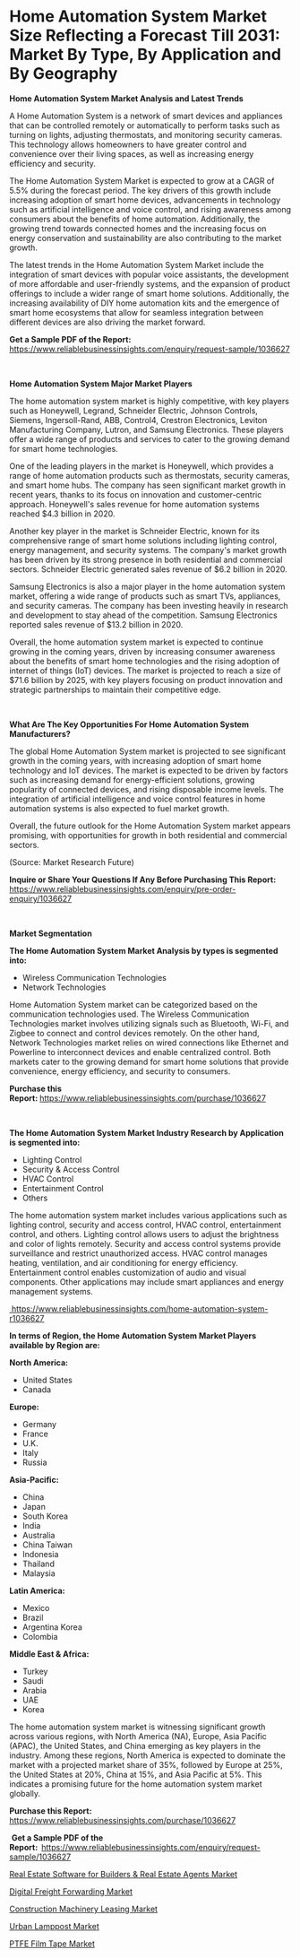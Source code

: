 <p><h1>Home Automation System Market Size Reflecting a Forecast Till 2031: Market By Type, By Application and By Geography</h1></p><p><strong>Home Automation System Market Analysis and Latest Trends</strong></p>
<p><p>A Home Automation System is a network of smart devices and appliances that can be controlled remotely or automatically to perform tasks such as turning on lights, adjusting thermostats, and monitoring security cameras. This technology allows homeowners to have greater control and convenience over their living spaces, as well as increasing energy efficiency and security.</p><p>The Home Automation System Market is expected to grow at a CAGR of 5.5% during the forecast period. The key drivers of this growth include increasing adoption of smart home devices, advancements in technology such as artificial intelligence and voice control, and rising awareness among consumers about the benefits of home automation. Additionally, the growing trend towards connected homes and the increasing focus on energy conservation and sustainability are also contributing to the market growth.</p><p>The latest trends in the Home Automation System Market include the integration of smart devices with popular voice assistants, the development of more affordable and user-friendly systems, and the expansion of product offerings to include a wider range of smart home solutions. Additionally, the increasing availability of DIY home automation kits and the emergence of smart home ecosystems that allow for seamless integration between different devices are also driving the market forward.</p></p>
<p><strong>Get a Sample PDF of the Report:&nbsp;</strong> <a href="https://www.reliablebusinessinsights.com/enquiry/request-sample/1036627">https://www.reliablebusinessinsights.com/enquiry/request-sample/1036627</a></p>
<p>&nbsp;</p>
<p><strong>Home Automation System Major Market Players</strong></p>
<p><p>The home automation system market is highly competitive, with key players such as Honeywell, Legrand, Schneider Electric, Johnson Controls, Siemens, Ingersoll-Rand, ABB, Control4, Crestron Electronics, Leviton Manufacturing Company, Lutron, and Samsung Electronics. These players offer a wide range of products and services to cater to the growing demand for smart home technologies.</p><p>One of the leading players in the market is Honeywell, which provides a range of home automation products such as thermostats, security cameras, and smart home hubs. The company has seen significant market growth in recent years, thanks to its focus on innovation and customer-centric approach. Honeywell's sales revenue for home automation systems reached $4.3 billion in 2020.</p><p>Another key player in the market is Schneider Electric, known for its comprehensive range of smart home solutions including lighting control, energy management, and security systems. The company's market growth has been driven by its strong presence in both residential and commercial sectors. Schneider Electric generated sales revenue of $6.2 billion in 2020.</p><p>Samsung Electronics is also a major player in the home automation system market, offering a wide range of products such as smart TVs, appliances, and security cameras. The company has been investing heavily in research and development to stay ahead of the competition. Samsung Electronics reported sales revenue of $13.2 billion in 2020.</p><p>Overall, the home automation system market is expected to continue growing in the coming years, driven by increasing consumer awareness about the benefits of smart home technologies and the rising adoption of internet of things (IoT) devices. The market is projected to reach a size of $71.6 billion by 2025, with key players focusing on product innovation and strategic partnerships to maintain their competitive edge.</p></p>
<p>&nbsp;</p>
<p><strong>What Are The Key Opportunities For Home Automation System Manufacturers?</strong></p>
<p><p>The global Home Automation System market is projected to see significant growth in the coming years, with increasing adoption of smart home technology and IoT devices. The market is expected to be driven by factors such as increasing demand for energy-efficient solutions, growing popularity of connected devices, and rising disposable income levels. The integration of artificial intelligence and voice control features in home automation systems is also expected to fuel market growth. </p><p>Overall, the future outlook for the Home Automation System market appears promising, with opportunities for growth in both residential and commercial sectors. </p><p>(Source: Market Research Future)</p></p>
<p><strong>Inquire or Share Your Questions If Any Before Purchasing This Report:</strong> <a href="https://www.reliablebusinessinsights.com/enquiry/pre-order-enquiry/1036627">https://www.reliablebusinessinsights.com/enquiry/pre-order-enquiry/1036627</a></p>
<p>&nbsp;</p>
<p><strong>Market Segmentation</strong></p>
<p><strong>The Home Automation System Market Analysis by types is segmented into:</strong></p>
<p><ul><li>Wireless Communication Technologies</li><li>Network Technologies</li></ul></p>
<p><p>Home Automation System market can be categorized based on the communication technologies used. The Wireless Communication Technologies market involves utilizing signals such as Bluetooth, Wi-Fi, and Zigbee to connect and control devices remotely. On the other hand, Network Technologies market relies on wired connections like Ethernet and Powerline to interconnect devices and enable centralized control. Both markets cater to the growing demand for smart home solutions that provide convenience, energy efficiency, and security to consumers.</p></p>
<p><strong>Purchase this Report:&nbsp;</strong><a href="https://www.reliablebusinessinsights.com/purchase/1036627">https://www.reliablebusinessinsights.com/purchase/1036627</a></p>
<p>&nbsp;</p>
<p><strong>The Home Automation System Market Industry Research by Application is segmented into:</strong></p>
<p><ul><li>Lighting Control</li><li>Security & Access Control</li><li>HVAC Control</li><li>Entertainment Control</li><li>Others</li></ul></p>
<p><p>The home automation system market includes various applications such as lighting control, security and access control, HVAC control, entertainment control, and others. Lighting control allows users to adjust the brightness and color of lights remotely. Security and access control systems provide surveillance and restrict unauthorized access. HVAC control manages heating, ventilation, and air conditioning for energy efficiency. Entertainment control enables customization of audio and visual components. Other applications may include smart appliances and energy management systems.</p></p>
<p><a href="https://www.reliablebusinessinsights.com/home-automation-system-r1036627">&nbsp;https://www.reliablebusinessinsights.com/home-automation-system-r1036627</a></p>
<p><strong>In terms of Region, the Home Automation System Market Players available by Region are:</strong></p>
<p>
    <p> <strong> North America: </strong>
        <ul>
            <li>United States</li>
            <li>Canada</li>
        </ul>
        </p> 
    <p> <strong> Europe: </strong>
        <ul>
            <li>Germany</li>
            <li>France</li>
            <li>U.K.</li>
            <li>Italy</li>
            <li>Russia</li>
        </ul>
        </p> 
    <p> <strong> Asia-Pacific: </strong>
        <ul>
            <li>China</li>
            <li>Japan</li>
            <li>South Korea</li>
            <li>India</li>
            <li>Australia</li>
            <li>China Taiwan</li>
            <li>Indonesia</li>
            <li>Thailand</li>
            <li>Malaysia</li>
        </ul>
        </p> 
    <p> <strong> Latin America: </strong>
        <ul>
            <li>Mexico</li>
            <li>Brazil</li>
            <li>Argentina Korea</li>
            <li>Colombia</li>
        </ul>
        </p> 
    <p> <strong> Middle East & Africa: </strong>
        <ul>
            <li>Turkey</li>
            <li>Saudi</li>
            <li>Arabia</li>
            <li>UAE</li>
            <li>Korea</li>
        </ul>
    </p>
    </p>
<p><p>The home automation system market is witnessing significant growth across various regions, with North America (NA), Europe, Asia Pacific (APAC), the United States, and China emerging as key players in the industry. Among these regions, North America is expected to dominate the market with a projected market share of 35%, followed by Europe at 25%, the United States at 20%, China at 15%, and Asia Pacific at 5%. This indicates a promising future for the home automation system market globally.</p></p>
<p><strong>Purchase this Report: </strong><a href="https://www.reliablebusinessinsights.com/purchase/1036627">https://www.reliablebusinessinsights.com/purchase/1036627</a></p>
<p>&nbsp;<strong>Get a Sample PDF of the Report:&nbsp;&nbsp;</strong><a href="https://www.reliablebusinessinsights.com/enquiry/request-sample/1036627">https://www.reliablebusinessinsights.com/enquiry/request-sample/1036627</a></p>
<p><strong></strong></p>
<p><p><a href="https://medium.com/@oliver.rampling568768/real-estate-software-for-builders-real-estate-agents-market-a-global-and-regional-analysis-84740c957756">Real Estate Software for Builders & Real Estate Agents Market</a></p><p><a href="https://github.com/bmorecock/Market-Research-Report-List-4/blob/main/digital-freight-forwarding-market.md">Digital Freight Forwarding Market</a></p><p><a href="https://github.com/drzsklfn31/Market-Research-Report-List-1/blob/main/construction-machinery-leasing-market.md">Construction Machinery Leasing Market</a></p><p><a href="https://medium.com/@ruth.gibson8095/urban-lamppost-market-outlook-and-forecast-from-2024-to-2031-9c32588600b4">Urban Lamppost Market</a></p><p><a href="https://www.linkedin.com/pulse/deep-dive-ptfe-film-tape-market-itstrends-segmentation-competitive-pfwje">PTFE Film Tape Market</a></p></p>